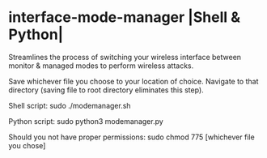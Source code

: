 # interface-mode-manager |Shell & Python|
Streamlines the process of switching your wireless interface between monitor &amp; managed modes to perform wireless attacks.

Save whichever file you choose to your location of choice. Navigate to that directory (saving file to root directory eliminates this step).

Shell script:
sudo ./modemanager.sh

Python script:
sudo python3 modemanager.py

Should you not have proper permissions:
sudo chmod 775 [whichever file you chose]
